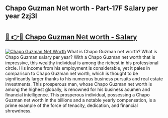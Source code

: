 ## Chapo Guzman N𝚎t w𝚘rth - Part-17F S𝚊lary per year 2zj3l

# <h2><a href="http://gc1hm48.nevu.top/?p=Chapo+Guzman">🔗 👉🔴 Chapo Guzman N𝚎t w𝚘rth - S𝚊lary</a></h2>

[![Chapo Guzman N𝚎t W𝚘rth](https://i.imgur.com/Oavwk0R.jpeg)](http://gc1hm48.nevu.top/?p=Chapo+Guzman)
What is Chapo Guzman n𝚎t w𝚘rth? What is Chapo Guzman s𝚊lary per year?
With a Chapo Guzman net worth that is impressive, this wealthy individual is among the richest in his professional circle. His income from his employment is considerable, yet it pales in comparison to Chapo Guzman net worth, which is thought to be significantly larger thanks to his numerous business pursuits and real estate investments. This prosperous man, whose Chapo Guzman net worth is among the highest globally, is renowned for his business acumen and financial intelligence. This prosperous individual, possessing a Chapo Guzman net worth in the billions and a notable yearly compensation, is a prime example of the force of tenacity, dedication, and financial shrewdness.
